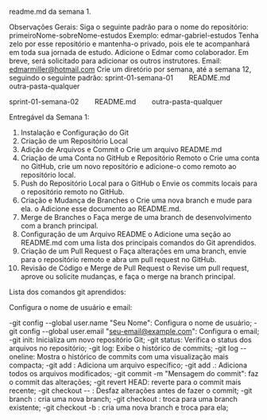 readme.md da semana 1.

Observações Gerais: 
Siga o seguinte padrão para o nome do repositório: 
primeiroNome-sobreNome-estudos 
    Exemplo: edmar-gabriel-estudos 
Tenha zelo por esse repositório e mantenha-o privado, pois ele te acompanhará em toda sua jornada de estudo. 
Adicione o Edmar como colaborador. Em breve, será solicitado para adicionar os outros instrutores. 
Email: edmarmiller@hotmail.com 
Crie um diretório por semana, até a semana 12, seguindo o seguinte padrão: 
sprint-01-semana-01 
  README.md 
  outra-pasta-qualquer 
 
sprint-01-semana-02 
  README.md 
  outra-pasta-qualquer 
 
Entregável da Semana 1: 
1.	Instalação e Configuração do Git 
2.	Criação de um Repositório Local 
3.	Adição de Arquivos e Commit 
o	Crie um arquivo README.md 
4.	Criação de uma Conta no GitHub e Repositório Remoto 
o	Crie uma conta no GitHub, crie um novo repositório e adicione-o como remoto ao repositório local. 
5.	Push do Repositório Local para o GitHub 
o	Envie os commits locais para o repositório remoto no GitHub. 
6.	Criação e Mudança de Branches 
o	Crie uma nova branch e mude para ela. 
o	Adicione esse documento ao README.md. 
7.	Merge de Branches 
o	Faça merge de uma branch de desenvolvimento com a branch principal. 
8.	Configuração de um Arquivo README 
o	Adicione uma seção ao README.md com uma lista dos principais comandos do Git aprendidos. 
9.	Criação de um Pull Request 
o	Faça alterações em uma branch, envie para o repositório remoto e abra um pull request no GitHub. 
10.	Revisão de Código e Merge de Pull Request 
o	Revise um pull request, aprove ou solicite mudanças, e faça o merge na branch principal. 
 


Lista dos comandos git aprendidos: 


Configura o nome de usuário e email:

-git config --global user.name "Seu Nome": Configura o nome de usuário;
-git config --global user.email "seu-email@example.com": Configura o email;
-git init: Inicializa um novo repositório Git;
-git status: Verifica o status dos arquivos no repositório;
-git log: Exibe o histórico de commits;
-git log --oneline: Mostra o histórico de commits com uma visualização mais compacta;
-git add <arquivo>: Adiciona um arquivo específico;
-git add .: Adiciona todos os arquivos modificados;
-git commit -m "Mensagem do commit": faz o commit das alterações;
-git revert HEAD: reverte para o commit mais recente;
-git checkout -- <arquivo>: Desfaz alterações antes de fazer o commit;
-git branch <nome-da-branch>: cria uma nova branch;
-git checkout <nome-da-branch>: troca para uma branch existente;
-git checkout -b <nome-da-branch>: cria uma nova branch e troca para ela;




